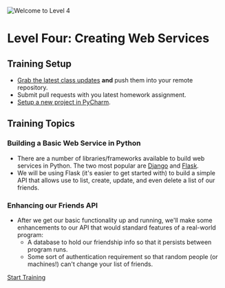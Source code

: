 ![Welcome to Level 4](http://g-ecx.images-amazon.com/images/G/01/DVD/Paramount/detailpages/KungFuPanda/KungFuPnda_M1L.jpg)
# Level Four: Creating Web Services

## Training Setup
- [Grab the latest class updates](../level-0/git-merging-upstream-changes.md) 
**and** push them into your remote repository.
- Submit pull requests with you latest homework assignment.
- [Setup a new project in PyCharm](../level-0/pycharm-project-setup.md).

## Training Topics
### Building a Basic Web Service in Python
* There are a number of libraries/frameworks available to build web services in
Python.  The two most popular are [Django](https://www.djangoproject.com/) and [Flask](https://www.google.com/url?sa=t&rct=j&q=&esrc=s&source=web&cd=1&cad=rja&uact=8&ved=0CB4QFjAA&url=http%3A%2F%2Fflask.pocoo.org%2F&ei=jwyYVdihJ4b0tQW5jbr4Dg&usg=AFQjCNHCF6gYMbnkUKtJl-u3lzTeLt-61A&bvm=bv.96952980,d.b2w).
* We will be using Flask (it's easier to get started with) to build a simple
API that allows use to list, create, update, and even delete a list of our
friends.

### Enhancing our Friends API
* After we get our basic functionality up and running, we'll make some
enhancements to our API that would standard features of a real-world program:
    * A database to hold our friendship info so that it persists between
    program runs.
    * Some sort of authentication requirement so that random people (or 
    machines!) can't change your list of friends.

[Start Training](exercise-1.md)
